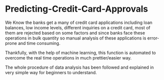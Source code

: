 # Predicting-Credit-Card-Approvals

We Know the banks get a many of credit card applications including loan balances, low income levels, different inquiries on a credit card, most of them are rejected based on some factors and since banks face these operations in bulk quantity so manual analysis of these applications is error-prone and time consuming.

Thankfully, with the help of machine learning, this function is automated to overcome the real time operations in much prettier/easier way.

 
The whole procedure of data analysis has been followed and explained in very simple way for beginners to understand.
